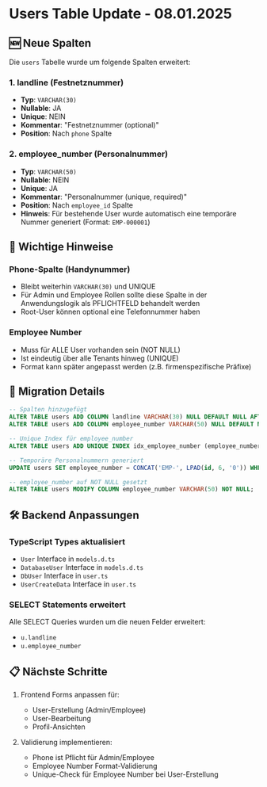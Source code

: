 # Users Table Update - 08.01.2025

## 🆕 Neue Spalten

Die `users` Tabelle wurde um folgende Spalten erweitert:

### 1. **landline** (Festnetznummer)

- **Typ**: `VARCHAR(30)`
- **Nullable**: JA
- **Unique**: NEIN
- **Kommentar**: "Festnetznummer (optional)"
- **Position**: Nach `phone` Spalte

### 2. **employee_number** (Personalnummer)

- **Typ**: `VARCHAR(50)`
- **Nullable**: NEIN
- **Unique**: JA
- **Kommentar**: "Personalnummer (unique, required)"
- **Position**: Nach `employee_id` Spalte
- **Hinweis**: Für bestehende User wurde automatisch eine temporäre Nummer generiert (Format: `EMP-000001`)

## 📝 Wichtige Hinweise

### Phone-Spalte (Handynummer)

- Bleibt weiterhin `VARCHAR(30)` und UNIQUE
- Für Admin und Employee Rollen sollte diese Spalte in der Anwendungslogik als PFLICHTFELD behandelt werden
- Root-User können optional eine Telefonnummer haben

### Employee Number

- Muss für ALLE User vorhanden sein (NOT NULL)
- Ist eindeutig über alle Tenants hinweg (UNIQUE)
- Format kann später angepasst werden (z.B. firmenspezifische Präfixe)

## 🔧 Migration Details

```sql
-- Spalten hinzugefügt
ALTER TABLE users ADD COLUMN landline VARCHAR(30) NULL DEFAULT NULL AFTER phone;
ALTER TABLE users ADD COLUMN employee_number VARCHAR(50) NULL DEFAULT NULL AFTER employee_id;

-- Unique Index für employee_number
ALTER TABLE users ADD UNIQUE INDEX idx_employee_number (employee_number);

-- Temporäre Personalnummern generiert
UPDATE users SET employee_number = CONCAT('EMP-', LPAD(id, 6, '0')) WHERE employee_number IS NULL;

-- employee_number auf NOT NULL gesetzt
ALTER TABLE users MODIFY COLUMN employee_number VARCHAR(50) NOT NULL;
```

## 🛠️ Backend Anpassungen

### TypeScript Types aktualisiert

- `User` Interface in `models.d.ts`
- `DatabaseUser` Interface in `models.d.ts`
- `DbUser` Interface in `user.ts`
- `UserCreateData` Interface in `user.ts`

### SELECT Statements erweitert

Alle SELECT Queries wurden um die neuen Felder erweitert:

- `u.landline`
- `u.employee_number`

## 📋 Nächste Schritte

1. Frontend Forms anpassen für:
   - User-Erstellung (Admin/Employee)
   - User-Bearbeitung
   - Profil-Ansichten

2. Validierung implementieren:
   - Phone ist Pflicht für Admin/Employee
   - Employee Number Format-Validierung
   - Unique-Check für Employee Number bei User-Erstellung
